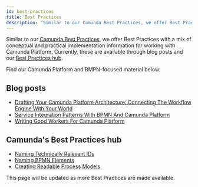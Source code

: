 ```yaml
---
id: best-practices
title: Best Practices
description: "Similar to our Camunda Best Practices, we offer Best Practices with a mix of conceptual and practical implementation information for working with Camunda Platform."
---
```


Similar to our [Camunda Best Practices](https://camunda.com/best-practices/_/), we offer Best Practices with a mix of conceptual and practical implementation information for working with Camunda Platform. Currently, these are available through blog posts and our [Best Practices hub](https://camunda.com/best-practices/_/).

Find our Camunda Platform and BMPN-focused material below:

## Blog posts

* [Drafting Your Camunda Platform Architecture: Connecting The Workflow Engine With Your World](https://blog.bernd-ruecker.com/drafting-your-camunda-cloud-architecture-connecting-the-workflow-engine-with-your-world-3d94e8d404d6)
* [Service Integration Patterns With BPMN And Camunda Platform](https://blog.bernd-ruecker.com/service-integration-patterns-with-bpmn-and-camunda-cloud-53b0f458e49)
* [Writing Good Workers For Camunda Platform](https://blog.bernd-ruecker.com/writing-good-workers-for-camunda-cloud-61d322cad862)

## Camunda's Best Practices hub

* [Naming Technically Relevant IDs](https://camunda.com/best-practices/naming-technically-relevant-ids/)
* [Naming BPMN Elements](https://camunda.com/best-practices/naming-bpmn-elements/)
* [Creating Readable Process Models](https://camunda.com/best-practices/creating-readable-process-models/)

This page will be updated as more Best Practices are made available.
